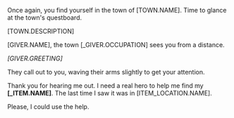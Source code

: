 Once again, you find yourself in the town of [TOWN.NAME]. Time to glance at the town's questboard.

[TOWN.DESCRIPTION]

[GIVER.NAME], the town [_GIVER.OCCUPATION] sees you from a distance.

*[GIVER.GREETING]*

They call out to you, waving their arms slightly to get your attention.

Thank you for hearing me out. I need a real hero to help me find my **[_ITEM.NAME]**. The last time I saw it was in [ITEM_LOCATION.NAME]. 

Please, I could use the help.
